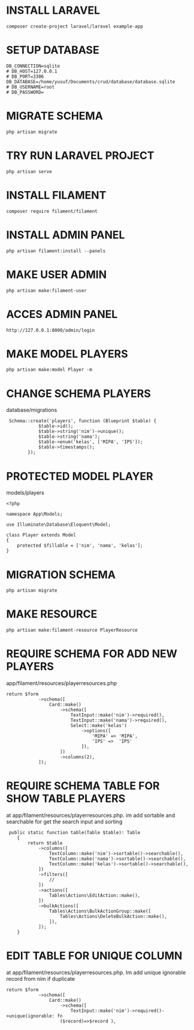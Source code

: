 # INSTALL LARAVEL

```
composer create-project laravel/laravel example-app
```

# SETUP DATABASE

```
DB_CONNECTION=sqlite
# DB_HOST=127.0.0.1
# DB_PORT=3306
DB_DATABASE=/home/yusuf/Documents/crud/database/database.sqlite
# DB_USERNAME=root
# DB_PASSWORD=
```

# MIGRATE SCHEMA

```
php artisan migrate
```

# TRY RUN LARAVEL PROJECT

```
php artisan serve
```

# INSTALL FILAMENT

```
composer require filament/filament
```

# INSTALL ADMIN PANEL

```
php artisan filament:install --panels
```

# MAKE USER ADMIN

```
php artisan make:filament-user
```

# ACCES ADMIN PANEL

```
http://127.0.0.1:8000/admin/login
```

# MAKE MODEL PLAYERS

```
php artisan make:model Player -m
```

# CHANGE SCHEMA PLAYERS

database/migrations

```
 Schema::create('players', function (Blueprint $table) {
            $table->id();
            $table->string('nim')->unique();
            $table->string('nama');
            $table->enum('kelas', ['MIPA', 'IPS']);
            $table->timestamps();
        });
```

# PROTECTED MODEL PLAYER

models/players

```
<?php

namespace App\Models;

use Illuminate\Database\Eloquent\Model;

class Player extends Model
{
    protected $fillable = ['nim', 'nama', 'kelas'];
}
```

# MIGRATION SCHEMA

```
php artisan migrate
```

# MAKE RESOURCE

```
php artisan make:filament-resource PlayerResource
```

# REQUIRE SCHEMA FOR ADD NEW PLAYERS

app/filament/resources/playerresources.php

```
return $form
            ->schema([
                Card::make()
                    ->schema([
                        TextInput::make('nim')->required(),
                        TextInput::make('nama')->required(),
                        Select::make('kelas')
                            ->options([
                                'MIPA' => 'MIPA',
                                'IPS' =>  'IPS'
                            ]),
                    ])
                    ->columns(2),
            ]);
```

# REQUIRE SCHEMA TABLE FOR SHOW TABLE PLAYERS

at app/filament/resources/playerresources.php.
im add sortable and searchable for get the search input and sorting

```
 public static function table(Table $table): Table
    {
        return $table
            ->columns([
                TextColumn::make('nim')->sortable()->searchable(),
                TextColumn::make('nama')->sortable()->searchable(),
                TextColumn::make('kelas')->sortable()->searchable(),
            ])
            ->filters([
                //
            ])
            ->actions([
                Tables\Actions\EditAction::make(),
            ])
            ->bulkActions([
                Tables\Actions\BulkActionGroup::make([
                    Tables\Actions\DeleteBulkAction::make(),
                ]),
            ]);
    }
```

# EDIT TABLE FOR UNIQUE COLUMN

at app/filament/resources/playerresources.php.
Im add unique ignorable record from nim if duplicate

```
return $form
            ->schema([
                Card::make()
                    ->schema([
                        TextInput::make('nim')->required()->unique(ignorable: fn
                    ($record)=>$record ),
```
